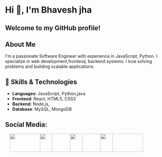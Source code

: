 # Hi 👋, I'm Bhavesh jha 

## Welcome to my GitHub profile!

## About Me
I'm a passionate Software Engineer with experience in  JavaScript, Python. I specialize in  web development,frontend, backend systems. I love solving problems and building scalable applications.

## 🚀 Skills & Technologies
- **Languages**: JavaScript, Python,java
- **Frontend**: React, HTML5, CSS3
- **Backend**: Node.js,
- **Database**: MySQL, MongoDB

## Social Media:




<a href="https://x.com/jhabhavesh20?s=09" style="display: inline-block; margin-left: 15px;">
  <img src="https://github.com/user-attachments/assets/6b8e51df-59ee-49c0-a1e4-fdef3ca35afc" width="140" height="60">
</a>
<a href="bhaveshkumarjha4@gmail.com" style="display: inline-block; margin-left: -45px; left-margin:45px;">
  <img src="https://github.com/user-attachments/assets/3ca1002b-a02f-4182-a2b8-011f7de30b70" width="140" height="60">
</a>
<a href="bhaveshkumarjha4@gmail.com" style="display: inline-block; margin-left: -45px; left-margin:45px;">
  <img src="https://github.com/user-attachments/assets/9018ae5f-7091-4a3b-95a0-46ab4f764e2d" width="140" height="60">
</a>
<a href="https://kumarjeebhavesh.wixsite.com/mysite" style="display: inline-block; margin-left: -45px; left-margin:45px;">
  <img src="https://github.com/user-attachments/assets/035f7c34-6180-4bd2-b29f-59e1f038c69b" width="140" height="60">
</a>

